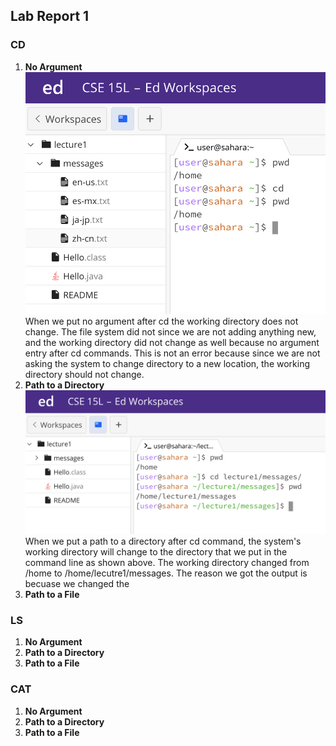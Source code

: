 ## Lab Report 1

### CD
1. **No Argument<br>**
   ![Image](cd_no_args.png)<br>
   When we put no argument after cd the working directory does not change. The file system did not since we are not adding anything new, and the working directory did not change as well because no argument entry after cd commands. This is not an error because since we are not asking the system to change directory to a new location, the working directory should not change. 
2. **Path to a Directory<br>**
   ![Image](cd_dir.png)<br>
   When we put a path to a directory after cd command, the system's working directory will change to the directory that we put in the command line as shown above. The working directory changed from /home to /home/lecutre1/messages. The reason we got the output is becuase we changed the 
3. **Path to a File<br>**
   
### LS
1. **No Argument<br>**
2. **Path to a Directory<br>**
3. **Path to a File<br>**
### CAT
1. **No Argument<br>**
2. **Path to a Directory<br>**
3. **Path to a File<br>**
